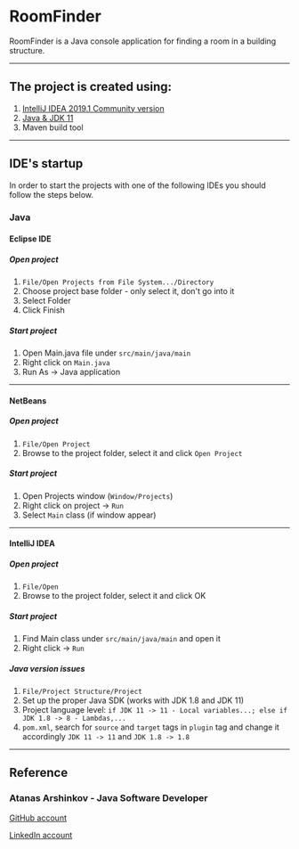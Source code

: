 # RoomFinder

RoomFinder is a Java console application for finding a room in a building structure.
___

## The project is created using:

1. [IntelliJ IDEA 2019.1 Community version](https://www.jetbrains.com/idea/download)
2. [Java & JDK 11](https://www.oracle.com/technetwork/java/javase/downloads/jdk11-downloads-5066655.html)
3. Maven build tool

___

## IDE's startup

In order to start the projects with one of the following IDEs you should follow the steps below.

### Java

#### Eclipse IDE

##### Open project

1. `File/Open Projects from File System.../Directory`
2. Choose project base folder - only select it, don't go into it
3. Select Folder
4. Click Finish

##### Start project

1. Open Main.java file under `src/main/java/main`
2. Right click on `Main.java`
3. Run As -> Java application

___

#### NetBeans

##### Open project

1. `File/Open Project`
2. Browse to the project folder, select it and click `Open Project`

##### Start project

1. Open Projects window (`Window/Projects`)
2. Right click on project -> `Run`
3. Select `Main` class (if window appear)

___

#### IntelliJ IDEA

##### Open project

1. `File/Open`
2. Browse to the project folder, select it and click OK

##### Start project

1. Find Main class under `src/main/java/main` and open it
2. Right click -> `Run`

##### Java version issues

1. `File/Project Structure/Project`
2. Set up the proper Java SDK (works with JDK 1.8 and JDK 11)
3. Project language level: `if JDK 11 -> 11 - Local variables...; else if JDK 1.8 -> 8 - Lambdas,...`
4. `pom.xml`, search for `source` and `target` tags in `plugin` tag and change it accordingly `JDK 11 -> 11` and `JDK 1.8 -> 1.8`

___


## Reference

### Atanas Arshinkov - Java Software Developer

[GitHub account](https://www.github.com/aarshinkov)

[LinkedIn account](https://www.linkedin.com/in/atanas-arshinkov)


